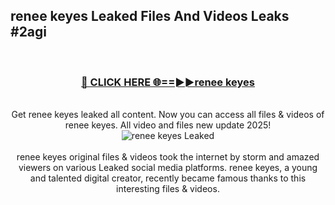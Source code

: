 ## renee keyes Leaked Files And Videos Leaks #2agi
<br>
<div align="center">
<h3><a href="https://watchclip.my.id/renee keyes" rel="nofollow">🔴 CLICK HERE 🌐==►►renee keyes</a></h3>
<br>
Get renee keyes leaked all content. Now you can access all files & videos of renee keyes. All video and files new update 2025!
<br>
<a href="https://watchclip.my.id/renee keyes" rel="nofollow" data-target="animated-image.originalLink"><img src="https://i.ibb.co.com/WyWwxjT/player-gif2.gif" alt="renee keyes Leaked" style="max-width: 100%; display: inline-block;" data-target="animated-image.originalImage"></a>
<br><br>
renee keyes original files & videos took the internet by storm and amazed viewers on various Leaked social media platforms. renee keyes, a young and talented digital creator, recently became famous thanks to this interesting files & videos.
</div>
<br>